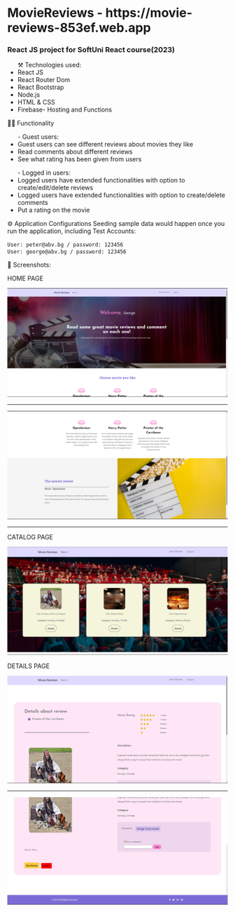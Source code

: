 <h1>MovieReviews - https://movie-reviews-853ef.web.app</h1>
<h3>React JS project for SoftUni React course(2023)</h3>

<ul>
	⚒️ Technologies used:
	<li>React JS</li>
	<li>React Router Dom</li>
	<li>React Bootstrap</li>
	<li>Node.js</li>
	<li>HTML & CSS</li>
	<li>Firebase- Hosting and Functions</li>
</ul>
<div>🧑‍💻 Functionality
	<ul> - Guest users: 
		<li>Guest users can see different reviews about movies they like</li>
		<li>Read comments about different reviews</li>
		<li>See what rating has been given from users</li>
	</ul>
	<ul>- Logged in users:
		<li>Logged users have extended functionalities with option to create/edit/delete reviews</li>
		<li>Logged users have extended functionalities with option to create/delete comments</li>
		<li>Put a rating on the movie</li>
	</ul>
</div>

⚙️ Application Configurations
 Seeding sample data would happen once you run the application, including Test Accounts:

    User: peter@abv.bg / password: 123456
    User: george@abv.bg / password: 123456

<div> 👀 Screenshots: 
<p>HOME PAGE</p>
<img src="/client/public/img/home.png">
	<hr>
<img src="/client/public/img/home1.png">
	<hr>
<p>CATALOG PAGE<p>
<img src="/client/public/img/catalog.png">
</div>
<p>DETAILS PAGE</p>
<img src="/client/public/img/details1.png">
<hr>
<img src="/client/public/img/details2.png">



